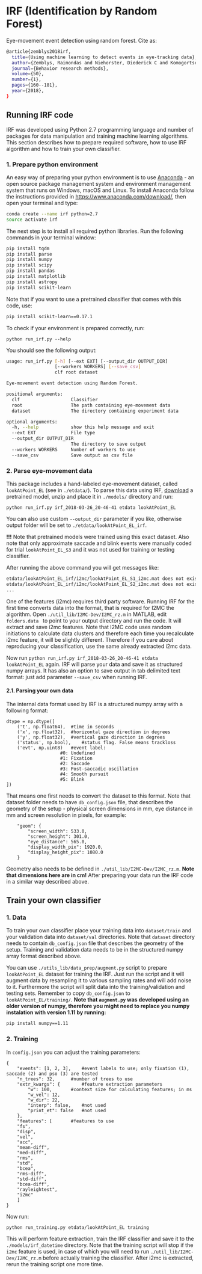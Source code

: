 # IRF (Identification by Random Forest)
Eye-movement event detection using random forest. Cite as:
```sh
@article{zemblys2018irf,
  title={Using machine learning to detect events in eye-tracking data},
  author={Zemblys, Raimondas and Niehorster, Diederick C and Komogortsev, Oleg and Holmqvist, Kenneth},
  journal={Behavior research methods},
  volume={50},
  number={1},
  pages={160--181},
  year={2018},
}
```

## Running IRF code
IRF was developed using Python 2.7 programming language and number of packages for data manipulation and training machine learning algorithms. This section describes how to prepare required software, how to use IRF algorithm and how to train your own classifier.

### 1. Prepare python environment
An easy way of preparing your python environment is to use [Anaconda](https://www.anaconda.com/what-is-anaconda/) - an open source package management system and environment management system that runs on Windows, macOS and Linux. To install Anaconda follow the instructions provided in <https://www.anaconda.com/download/>, then open your terminal and type:

```sh
conda create --name irf python=2.7
source activate irf
```
The next step is to install all required python libraries. Run the following commands in your terminal window:

```sh
pip install tqdm
pip install parse
pip install numpy
pip install scipy
pip install pandas
pip install matplotlib
pip install astropy
pip install scikit-learn
```

Note that if you want to use a pretrained classifier that comes with this code, use:
```sh
pip install scikit-learn==0.17.1
```

To check if your environment is prepared correctly, run:
```Shell
python run_irf.py --help
```

You should see the following output:
```sh
usage: run_irf.py [-h] [--ext EXT] [--output_dir OUTPUT_DIR]
                  [--workers WORKERS] [--save_csv]
                  clf root dataset

Eye-movement event detection using Random Forest.

positional arguments:
  clf                   Classifier
  root                  The path containing eye-movement data
  dataset               The directory containing experiment data

optional arguments:
  -h, --help            show this help message and exit
  --ext EXT             File type
  --output_dir OUTPUT_DIR
                        The directory to save output
  --workers WORKERS     Number of workers to use
  --save_csv            Save output as csv file
```
  
### 2. Parse eye-movement data

This package includes a hand-labeled eye-movement dataset, called `lookAtPoint_EL` (see in `./etdata/`). To parse this data using IRF, [download](https://doi.org/10.5281/zenodo.1343920) a pretrained model, unzip and place it in `./models/` directory and run:
```Shell
python run_irf.py irf_2018-03-26_20-46-41 etdata lookAtPoint_EL
```

You can also use custom `--output_dir` parameter if you like, otherwise output folder will be set to `./etdata/lookAtPoint_EL_irf`. 

**!!!** Note that pretrained models were trained using this exact dataset. Also note that only approximate saccade and blink events were manually coded for trial `lookAtPoint_EL_S3` and it was not used for training or testing classifier.

After running the above command you will get messages like:

```sh
etdata/lookAtPoint_EL_irf/i2mc/lookAtPoint_EL_S1_i2mc.mat does not exist. Run i2mc extractor first!
etdata/lookAtPoint_EL_irf/i2mc/lookAtPoint_EL_S2_i2mc.mat does not exist. Run i2mc extractor first!
...
```
One of the features (i2mc) requires third party software. Running IRF for the first time converts data into the format, that is required for I2MC the algorithm. Open `./util_lib/I2MC-Dev/I2MC_rz.m` in MATLAB, edit `folders.data ` to point to your output directory and run the code. It will extract and save i2mc features. Note that I2MC code uses random initiations to calculate data clusters and therefore each time you recalculate i2mc feature, it will be slightly different. Therefore if you care about reproducing your classification, use the same already extracted i2mc data.

Now run `python run_irf.py irf_2018-03-26_20-46-41 etdata lookAtPoint_EL` again. IRF will parse your data and save it as structured numpy arrays. It has also an option to save output in tab delimited text format: just add parameter `--save_csv` when running IRF.

#### 2.1. Parsing your own data
The internal data format used by IRF is a structured numpy array with a following format:
```
dtype = np.dtype([
	('t', np.float64),	#time in seconds
	('x', np.float32),	#horizontal gaze direction in degrees
	('y', np.float32), 	#vertical gaze direction in degrees
	('status', np.bool),	#status flag. False means trackloss 
	('evt', np.uint8)	#event label:
					#0: Undefined
					#1: Fixation
					#2: Saccade
					#3: Post-saccadic oscillation
					#4: Smooth pursuit
					#5: Blink
])
```
That means one first needs to convert the dataset to this format. Note that dataset folder needs to have `db_config.json` file, that describes the geometry of the setup - physical screen dimensions in mm, eye distance in mm and screen resolution in pixels, for example:
```
    "geom": {
        "screen_width": 533.0,
        "screen_height": 301.0,
        "eye_distance": 565.0,
        "display_width_pix": 1920.0,
        "display_height_pix": 1080.0
    }
```
Geometry also needs to be defined in `./util_lib/I2MC-Dev/I2MC_rz.m`. **Note that dimensions here are in cm!** After preparing your data run the IRF code in a similar way described above. 

## Train your own classifier
### 1. Data
To train your own classifier place your training data into `dataset/train` and your validation data into `dataset/val` directories. Note that `dataset` directory needs to contain `db_config.json` file that describes the geometry of the setup. Training and validation data needs to be in the structured numpy array format described above.

You can use `./utils_lib/data_prep/augment.py` script to prepare `lookAtPoint_EL` dataset for training the IRF. Just run the script and it will augment data by resampling it to various sampling rates and will add noise to it. Furthermore the script will split data into the training/validation and testing sets. Remember to copy `db_config.json` to `lookAtPoint_EL/training/`.
**Note that `augment.py` was developed using an older version of numpy, therefore you might need to replace you numpy instalation with version 1.11 by running:**
```sh
pip install numpy==1.11
```

### 2. Training
In `config.json` you can adjust the training parameters:
```
{
    "events": [1, 2, 3],	#event labels to use; only fixation (1), saccade (2) and pso (3) are tested
    "n_trees": 32,		#number of trees to use
    "extr_kwargs": {		#feature extraction parameters
        "w": 100,		#context size for calculating features; in ms
        "w_vel": 12,			
        "w_dir": 22,
        "interp": false,	#not used
        "print_et": false	#not used
    },
    "features": [		#features to use
	"fs",
	"disp",
	"vel",
	"acc",
	"mean-diff",
	"med-diff",
	"rms",
	"std",
	"bcea",
	"rms-diff",
	"std-diff",
	"bcea-diff",
	"rayleightest",
	"i2mc"
    ]
}
```
Now run:
```
python run_training.py etdata/lookAtPoint_EL training
```
This will perform feature extraction, train the IRF classifier and save it to the `./models/irf_datetime` directory. Note that the training script will stop if the `i2mc` feature is used, in case of which you will need to run `./util_lib/I2MC-Dev/I2MC_rz.m` before actually training the classifier. After i2mc is extracted, rerun the training script one more time.
